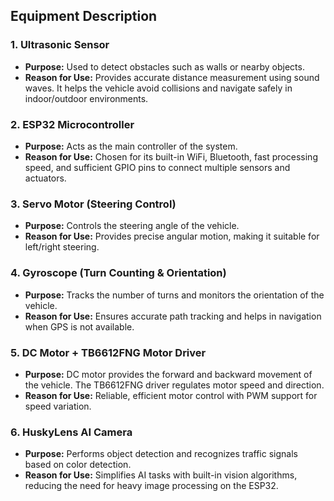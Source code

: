 ## Equipment Description  

### 1. Ultrasonic Sensor
- **Purpose:** Used to detect obstacles such as walls or nearby objects.  
- **Reason for Use:** Provides accurate distance measurement using sound waves. It helps the vehicle avoid collisions and navigate safely in indoor/outdoor environments.  

### 2. ESP32 Microcontroller
- **Purpose:** Acts as the main controller of the system.  
- **Reason for Use:** Chosen for its built-in WiFi, Bluetooth, fast processing speed, and sufficient GPIO pins to connect multiple sensors and actuators.  

### 3. Servo Motor (Steering Control)
- **Purpose:** Controls the steering angle of the vehicle.  
- **Reason for Use:** Provides precise angular motion, making it suitable for left/right steering.  

### 4. Gyroscope (Turn Counting & Orientation)
- **Purpose:** Tracks the number of turns and monitors the orientation of the vehicle.  
- **Reason for Use:** Ensures accurate path tracking and helps in navigation when GPS is not available.  

### 5. DC Motor + TB6612FNG Motor Driver
- **Purpose:** DC motor provides the forward and backward movement of the vehicle. The TB6612FNG driver regulates motor speed and direction.  
- **Reason for Use:** Reliable, efficient motor control with PWM support for speed variation.  

### 6. HuskyLens AI Camera
- **Purpose:** Performs object detection and recognizes traffic signals based on color detection.  
- **Reason for Use:** Simplifies AI tasks with built-in vision algorithms, reducing the need for heavy image processing on the ESP32.  
